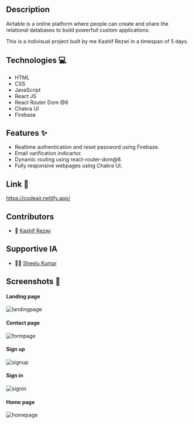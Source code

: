 
 ## Description
   Airtable is a online platform where people can create and share the relational databases to build powerfull custom applications. 
   
   This is a indivisual project built by me Kashif Rezwi in a timespan of 5 days.
   
 ## Technologies 💻
- HTML
- CSS
- JavaScript
- React JS
- React Router Dom @6
- Chakra UI
- Firebase

## Features ✨
- Realtime authentication and reset password using Firebase.
- Email varification indicartor.
- Dynamic routing using react-router-dom@6.
- Fully responsive webpages using Chakra UI.

## Link 🔗
   https://codeair.netlify.app/
   
## Contributors 
- 🤵 [Kashif Rezwi](https://github.com/Kashifrezwi)

## Supportive IA
- 👨‍💼 [Sheelu Kumar](https://github.com/sheeluofficial)


## Screenshots  📸

#### Landing page

<img src="https://github.com/Kashifrezwi/glistening-cook-4365/blob/main/codeair/public/Images/landingpage.jpg" alt="landingpage" />


#### Contact page

<img src="https://github.com/Kashifrezwi/glistening-cook-4365/blob/main/codeair/public/Images/contactpage.jpg" alt="formpage" />


#### Sign up

<img src="https://github.com/Kashifrezwi/glistening-cook-4365/blob/main/codeair/public/Images/signup.jpg" alt="signup" />


#### Sign in 

<img src="https://github.com/Kashifrezwi/glistening-cook-4365/blob/main/codeair/public/Images/login.jpg" alt="signin" />


#### Home page 

<img src="https://github.com/Kashifrezwi/glistening-cook-4365/blob/main/codeair/public/Images/homepage.jpg" alt="homepage" />


